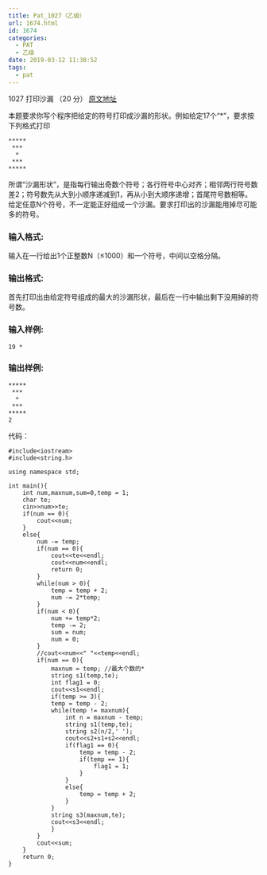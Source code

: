 ```yaml
---
title: Pat_1027（乙级）
url: 1674.html
id: 1674
categories:
  - PAT
  - 乙级
date: 2019-03-12 11:38:52
tags:
  - pat
---
```


1027 打印沙漏 （20 分） [原文地址](https://pintia.cn/problem-sets/994805260223102976/problems/994805294251491328)

本题要求你写个程序把给定的符号打印成沙漏的形状。例如给定17个“*”，要求按下列格式打印

    *****
     ***
      *
     ***
    *****
    

所谓“沙漏形状”，是指每行输出奇数个符号；各行符号中心对齐；相邻两行符号数差2；符号数先从大到小顺序递减到1，再从小到大顺序递增；首尾符号数相等。 给定任意N个符号，不一定能正好组成一个沙漏。要求打印出的沙漏能用掉尽可能多的符号。

### 输入格式:

输入在一行给出1个正整数N（≤1000）和一个符号，中间以空格分隔。

### 输出格式:

首先打印出由给定符号组成的最大的沙漏形状，最后在一行中输出剩下没用掉的符号数。

### 输入样例:

    19 *
    

### 输出样例:

    *****
     ***
      *
     ***
    *****
    2

代码：
```
#include<iostream>
#include<string.h>

using namespace std;

int main(){
    int num,maxnum,sum=0,temp = 1;
    char te;
    cin>>num>>te;
    if(num == 0){
        cout<<num;
    }
    else{
        num -= temp;
        if(num == 0){
            cout<<te<<endl;
            cout<<num<<endl;
            return 0;
        }
        while(num > 0){
            temp = temp + 2;
            num -= 2*temp;
        }
        if(num < 0){
            num += temp*2;
            temp -= 2;
            sum = num;
            num = 0;
        }
        //cout<<num<<" "<<temp<<endl;
        if(num == 0){
            maxnum = temp; //最大个数的*
            string s1(temp,te);
            int flag1 = 0;
            cout<<s1<<endl;
            if(temp >= 3){
            temp = temp - 2;
            while(temp != maxnum){
                int n = maxnum - temp;
                string s1(temp,te);
                string s2(n/2,' ');
                cout<<s2+s1+s2<<endl;
                if(flag1 == 0){
                    temp = temp - 2;
                    if(temp == 1){
                        flag1 = 1;
                    }
                }
                else{
                    temp = temp + 2;
                }
            }
            string s3(maxnum,te);
            cout<<s3<<endl;
            }
        }
        cout<<sum;
    }
    return 0;
}
```